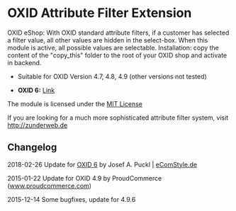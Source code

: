 OXID Attribute Filter Extension
===============================

OXID eShop: With OXID standard attribute filters, if a customer has selected a filter value,
all other values are hidden in the select-box. When this module is active, all possible
values are selectable. Installation: copy the content of the "copy_this" folder to the
root of your OXID shop and activate in backend.

- Suitable for OXID Version 4.7, 4.8, 4.9 (other versions not tested)

- **OXID 6:** [Link](../../tree/oxid_6)


The module is licensed under the <a href="http://opensource.org/licenses/MIT">MIT License</a>

If you are looking for a much more sophisticated attribute filter system, visit <a href="http://zunderweb.de">http://zunderweb.de</a>


Changelog
---

2018-02-26 Update for [OXID 6](../../tree/oxid_6) by Josef A. Puckl | [eComStyle.de](https://ecomstyle.de)

2015-01-22 Update for OXID 4.9 by ProudCommerce (www.proudcommerce.com)

2015-12-14 Some bugfixes, update for 4.9.6


